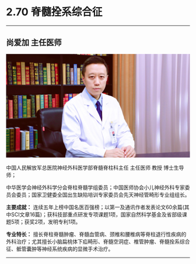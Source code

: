 # 2.70 脊髓拴系综合征

---

## 尚爱加 主任医师

![1678944175735](image/c02_070/1678944175735.png)

中国人民解放军总医院神经外科医学部脊髓脊柱科主任 主任医师 教授 博士生导师；

中华医学会神经外科学分会脊柱脊髓学组委员；中国医师协会小儿神经外科专家委员会委员；国家卫健委全国出生缺陷培训专家委员会先天神经管畸形专业组组长。

**主要成就：** 连续五年上榜中国名医百强榜；以第一及通讯作者发表论文60余篇(其中SCI文章16篇)；获科技部重点研发专项课题1项，国家自然科学基金及省部级课题5项；获奖2项，发明专利1项。

**专业特长：** 擅长脊柱脊髓肿瘤、脊髓血管病、颈椎和腰椎病等脊柱退行性疾病的外科治疗；尤其擅长小脑扁桃体下疝畸形、脊髓空洞症、椎管肿瘤、脊髓拴系综合征、骶管囊肿等神经系统疾病的显微手术治疗。

---
